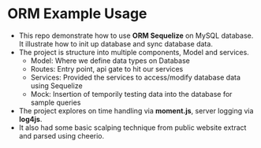 # ORM Example Usage

- This repo demonstrate how to use **ORM Sequelize** on MySQL database. It illustrate how to init up database and sync database data.
- The project is structure into multiple components, Model and services.
  - Model: Where we define data types on Database
  - Routes: Entry point, api gate to hit our services
  - Services: Provided the services to access/modify database data using Sequelize
  - Mock: Insertion of temporily testing data into the database for sample queries
- The project explores on time handling via **moment.js**, server logging via **log4js**.
- It also had some basic scalping technique from public website extract and parsed using cheerio.